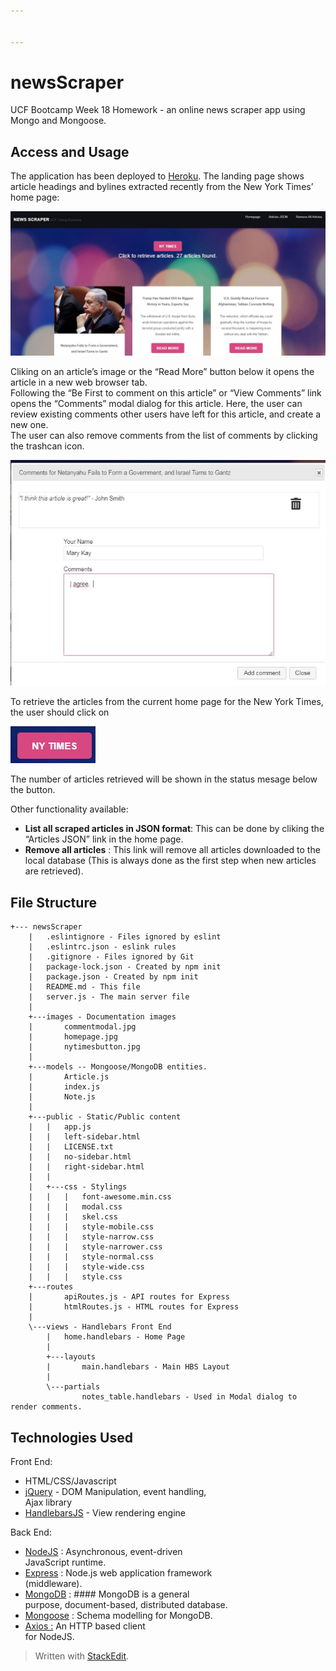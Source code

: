 ```yaml
---


---
```


<h1 id="newsscraper">newsScraper</h1>
<p>UCF Bootcamp Week 18 Homework - an online news scraper app using Mongo and Mongoose.</p>
<h2 id="access-and-usage">Access and Usage</h2>
<p>The application has been deployed to <a href="https://damp-tor-55631.herokuapp.com/articles">Heroku</a>.  The landing page shows article headings and bylines extracted recently from the New York Times’ home page:</p>
<p><img src="https://github.com/j0serobles/newsScraper/blob/master/images/homepage.jpg" alt="newsScraper landing page"></p>
<p>Cliking on an article’s image or the “Read More” button below it opens the article in a new web browser tab.<br>
Following the “Be First to comment on this article” or “View Comments” link opens the “Comments” modal dialog for this article.  Here, the user can review existing comments other users have left for this article, and create a new one.<br>
The user can also remove comments from the list of comments by clicking the trashcan icon.</p>
<p><img src="https://github.com/j0serobles/newsScraper/blob/master/images/commentmodal.jpg" alt="Article Comments modal Dialog"></p>
<p>To retrieve the articles from the current home page for the New York Times, the user should click on</p>
<p><img src="https://github.com/j0serobles/newsScraper/blob/master/images/nytimesbutton.jpg" alt="NY Times button"></p>
<p>The number of articles retrieved will be shown in the status mesage below the button.</p>
<p>Other functionality available:</p>
<ul>
<li><strong>List all scraped articles in JSON format</strong>: This can be done by cliking the “Articles JSON” link in the home page.</li>
<li><strong>Remove all articles</strong> : This link will remove all articles downloaded to the local database (This is always done as the first step when new articles are retrieved).</li>
</ul>
<h2 id="file-structure">File Structure</h2>
<pre><code>+--- newsScraper
    |   .eslintignore - Files ignored by eslint
    |   .eslintrc.json - eslink rules
    |   .gitignore - Files ignored by Git
    |   package-lock.json - Created by npm init
    |   package.json - Created by npm init
    |   README.md - This file
    |   server.js - The main server file
    |   
    +---images - Documentation images
    |       commentmodal.jpg
    |       homepage.jpg
    |       nytimesbutton.jpg
    |       
    +---models -- Mongoose/MongoDB entities.
    |       Article.js
    |       index.js
    |       Note.js
    |       
    +---public - Static/Public content
    |   |   app.js
    |   |   left-sidebar.html
    |   |   LICENSE.txt
    |   |   no-sidebar.html
    |   |   right-sidebar.html
    |   |   
    |   +---css - Stylings
    |   |   |   font-awesome.min.css
    |   |   |   modal.css
    |   |   |   skel.css
    |   |   |   style-mobile.css
    |   |   |   style-narrow.css
    |   |   |   style-narrower.css
    |   |   |   style-normal.css
    |   |   |   style-wide.css
    |   |   |   style.css
    +---routes
    |       apiRoutes.js - API routes for Express
    |       htmlRoutes.js - HTML routes for Express
    |       
    \---views - Handlebars Front End
        |   home.handlebars - Home Page
        |   
        +---layouts
        |       main.handlebars - Main HBS Layout
        |       
        \---partials
                notes_table.handlebars - Used in Modal dialog to render comments.
</code></pre>
<h2 id="technologies-used">Technologies Used</h2>
<p>Front End:</p>
<ul>
<li>HTML/CSS/Javascript</li>
<li><a href="https://jquery.com/">jQuery</a> - DOM Manipulation, event handling,<br>
Ajax library</li>
<li><a href="https://handlebarsjs.com/">HandlebarsJS</a> - View rendering engine</li>
</ul>
<p>Back End:</p>
<ul>
<li><a href="https://nodejs.org/en/about/">NodeJS</a> : Asynchronous, event-driven<br>
JavaScript runtime.</li>
<li><a href="https://expressjs.com/">Express</a> : Node.js web application framework<br>
(middleware).</li>
<li><a href="https://www.mongodb.com/">MongoDB</a> : #### MongoDB is a general<br>
purpose, document-based, distributed database.</li>
<li><a href="https://mongoosejs.com/">Mongoose</a> : Schema modelling for MongoDB.</li>
<li><a href="https://www.npmjs.com/package/axios">Axios :</a> An HTTP based client<br>
for NodeJS.</li>
</ul>
<blockquote>
<p>Written with <a href="https://stackedit.io/">StackEdit</a>.</p>
</blockquote>


